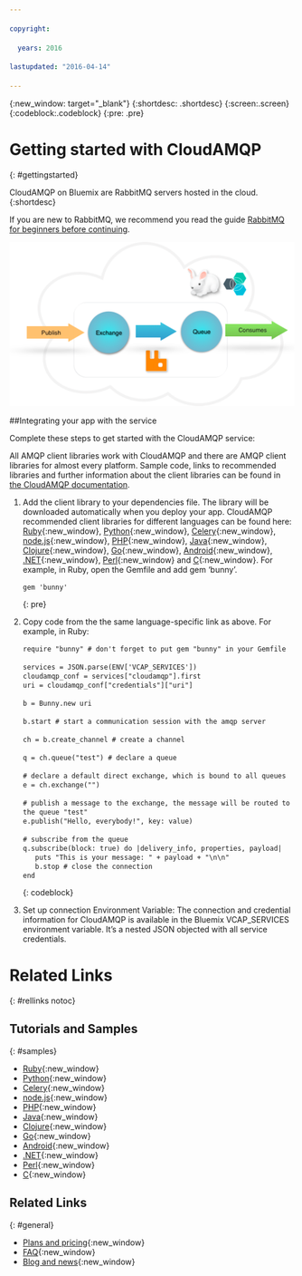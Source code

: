 ```yaml
---

copyright:

  years: 2016

lastupdated: "2016-04-14"

---
```


{:new_window: target="_blank"}
{:shortdesc: .shortdesc}
{:screen:.screen}
{:codeblock:.codeblock}
{:pre: .pre}

# Getting started with CloudAMQP
{: #gettingstarted}

<!-- Short description: REQUIRED
The short description section should include one to two sentences describing why a developer would want to use your service in an app. This should be conversational style. For search engine optimization, include the service long name and "Bluemix". Keep the {: shortdesc} after the first paragraph so that the framework renders it properly.

Examples: -->

CloudAMQP on Bluemix are RabbitMQ servers hosted in the cloud. 
{:shortdesc}

<!-- If overview content is required, do not include it here. Put it in a separate "## About" section below the task section. -->

<!-- Task section: REQUIRED
The task section includes steps to integrate the service into the app.  
- With task-based, technical information, reduce the conversational style in favor of succinct and direct instructions.
- DO include the basic, most-common-use scenario steps to use the service or integrate it into the app. 
- DO NOT include steps to add the service from the Bluemix catalog; we assume that the user already took steps in the UI to add the service. 
- DO include code snippets in all languages that can be copied, as well as VCAP service info.  
- For additional tasks like configuring, managing, etc., add a task section (## Gerund_task_title) below the task section or "About" section if used. Use a task title such as "Configuring x", "Administering y", "Managing z". -->

<!-- You can include an optional prerequisites paragraph for any prerequisites to be met before integrating the service. For example: -->

If you are new to RabbitMQ, we recommend you read the guide [RabbitMQ for beginners before continuing](https://www.cloudamqp.com/blog/2015-05-18-part1-rabbitmq-for-beginners-what-is-rabbitmq.html?cm_mc_uid=22273308531414543392018&cm_mc_sid_50200000=1458671296).

![CloudAMQP Bluemix overview](cloudamqp_overview_bluemix.png)

<!-- Include a sentence to briefly introduce the steps. Examples: -->

##Integrating your app with the service 

Complete these steps to get started with the CloudAMQP service:

<!-- Use ordered list markup for the step section. For code examples: 
- use three backticks ahead of and after the example (```)
- For copyable code snippet, multi-line, include {: codeblock} following the last set of backticks. A copy button will display in framework in output.
- For copyable command, single line, include {: pre} following the last set of backticks. When displayed, it will show "$" at the beginning of the command example and a copy button, but the copy button will include just the command example.
- For non-copyable output snippet, include {: screen} following the last set of backticks.
 -->

All AMQP client libraries work with CloudAMQP and there are AMQP client libraries for almost every platform. Sample code, links to recommended libraries and further information about the client libraries can be found in [the CloudAMQP documentation](https://www.cloudamqp.com/docs/index.html). 

1.  Add the client library to your dependencies file. The library will be downloaded automatically when you deploy your app. CloudAMQP recommended client libraries for different languages can be found here:      [Ruby](https://www.cloudamqp.com/docs/ruby.html){:new_window}, [Python](https://www.cloudamqp.com/docs/python.html){:new_window}, [Celery](https://www.cloudamqp.com/docs/celery.html){:new_window}, [node.js](https://www.cloudamqp.com/docs/nodejs.html){:new_window}, [PHP](https://www.cloudamqp.com/docs/php.html){:new_window}, [Java](https://www.cloudamqp.com/docs/java.html){:new_window}, [Clojure](https://www.cloudamqp.com/docs/clojure.html){:new_window}, [Go](https://www.cloudamqp.com/docs/go.html){:new_window}, [Android](https://www.cloudamqp.com/docs/android.html){:new_window}, [.NET](https://www.cloudamqp.com/docs/dotnet.html){:new_window}, [Perl](https://www.cloudamqp.com/docs/perl.html){:new_window} and [C](https://www.cloudamqp.com/docs/c.html){:new_window}. For example, in Ruby, open the Gemfile and add gem ‘bunny’. 
    
    ```
    gem 'bunny'
    ```
    {: pre}
2.  Copy code from the the same language-specific link as above. For example, in Ruby: 
    ```
    require "bunny" # don't forget to put gem "bunny" in your Gemfile 

    services = JSON.parse(ENV['VCAP_SERVICES'])
    cloudamqp_conf = services["cloudamqp"].first
    uri = cloudamqp_conf["credentials"]["uri"]

    b = Bunny.new uri
      
    b.start # start a communication session with the amqp server
      
    ch = b.create_channel # create a channel

    q = ch.queue("test") # declare a queue
      
    # declare a default direct exchange, which is bound to all queues
    e = ch.exchange("")

    # publish a message to the exchange, the message will be routed to the queue "test"
    e.publish("Hello, everybody!", key: value)
      
    # subscribe from the queue
    q.subscribe(block: true) do |delivery_info, properties, payload|
       puts "This is your message: " + payload + "\n\n"
       b.stop # close the connection
    end
    ```
    {: codeblock}

3. Set up connection Environment Variable: The connection and credential information for CloudAMQP is available in the Bluemix VCAP_SERVICES environment variable. It’s a nested JSON objected with all service credentials. 

<!-- Related links section: REQUIRED.
Related links display in the upper right of the getting started page. 
Ensure that you retain the lowercase anchor IDs (eg. {: #rellinks}) as shown in this template. These are used as IDs during transform and the doc framework keys off the IDs for display. 
The headings coded here are not actually used. The doc framework provides the correct headings. 
Also ensure that the related links stay in position at the end of this file or the doc framework will not display them properly.
Use {:new_window} for external links to open a new window.-->
<!-- Please delete all comments within the related links section to avoid breaking the build. Thanks. -->


# Related Links
{: #rellinks notoc}

## Tutorials and Samples
{: #samples}

* [Ruby](https://www.cloudamqp.com/docs/ruby.html){:new_window}
* [Python](https://www.cloudamqp.com/docs/python.html){:new_window}
* [Celery](https://www.cloudamqp.com/docs/celery.html){:new_window}
* [node.js](https://www.cloudamqp.com/docs/nodejs.html){:new_window}
* [PHP](https://www.cloudamqp.com/docs/php.html){:new_window}
* [Java](https://www.cloudamqp.com/docs/java.html){:new_window}
* [Clojure](https://www.cloudamqp.com/docs/clojure.html){:new_window}
* [Go](https://www.cloudamqp.com/docs/go.html){:new_window}
* [Android](https://www.cloudamqp.com/docs/android.html){:new_window}
* [.NET](https://www.cloudamqp.com/docs/dotnet.html){:new_window}
* [Perl](https://www.cloudamqp.com/docs/perl.html){:new_window}
* [C](https://www.cloudamqp.com/docs/c.html){:new_window}

## Related Links
{: #general}

* [Plans and pricing](https://console.ng.bluemix.net/catalog/services/cloudamqp/){:new_window}
* [FAQ](https://www.cloudamqp.com/docs/faq.html){:new_window}
* [Blog and news](https://www.cloudamqp.com/blog/index.html){:new_window}

